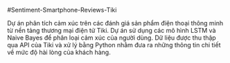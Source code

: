 #Sentiment-Smartphone-Reviews-Tiki

Dự án phân tích cảm xúc trên các đánh giá sản phẩm điện thoại thông minh từ nền tảng thương mại điện tử Tiki. Dự án sử dụng các mô hình LSTM và Naive Bayes để phân loại cảm xúc của người dùng. 
Dữ liệu được thu thập qua API của Tiki và xử lý bằng Python nhằm đưa ra những thông tin chi tiết về mức độ hài lòng của khách hàng.
